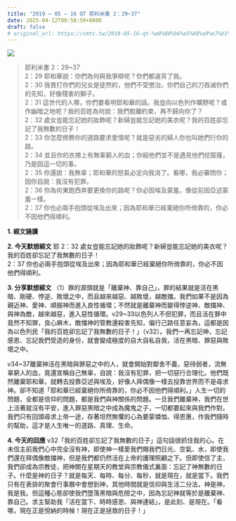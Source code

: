 ```yaml
---
title: "2019 – 05 – 16 QT 耶利米書 2：29~37"
date: 2025-04-12T00:58:50+0800
draft: false
# original_url: https://cmtc.tw/2019-05-16-qt-%e8%80%b6%e5%88%a9%e7%b1%b3%e6%9b%b8-2%ef%bc%9a2937
---
```


![](/images/qt.jpg)
> 耶利米書 2：29\~37  
> 2：29 耶和華說：你們為何與我爭辯呢？你們都違背了我。  
> 2：30 我責打你們的兒女是徒然的，他們不受懲治。你們自己的刀吞滅你們的先知，好像殘害的獅子。  
> 2：31 這世代的人哪，你們要看明耶和華的話。我豈向以色列作曠野呢？或作幽暗之地呢？我的百姓為何說：我們脫離約束，再不歸向你了？  
> 2：32 處女豈能忘記她的妝飾呢？新婦豈能忘記她的美衣呢？我的百姓卻忘記了我無數的日子！  
> 2：33 你怎麼修飾你的道路要求愛情呢？就是惡劣的婦人你也叫她們行你的路。  
> 2：34 並且你的衣襟上有無辜窮人的血；你殺他們並不是遇見他們挖窟窿，乃是因這一切的事。  
> 2：35 你還說：我無辜；耶和華的怒氣必定向我消了。看哪，我必審問你；因你自說：我沒有犯罪。  
> 2：36 你為何東跑西奔要更換你的路呢？你必因埃及蒙羞，像從前因亞述蒙羞一樣。  
> 2：37 你也必兩手抱頭從埃及出來；因為耶和華已經棄絕你所倚靠的，你必不因他們得順利。

**1. 經文誦讀**

**2.  今天默想經文**
耶 2：32 處女豈能忘記她的妝飾呢？新婦豈能忘記她的美衣呢？我的百姓卻忘記了我無數的日子！  
2：37 你也必兩手抱頭從埃及出來；因為耶和華已經棄絕你所倚靠的，你必不因他們得順利。

**3. 分享默想經文**
（1）罪的源頭就是「離棄神、靠自己」，罪的結果就是活在黑暗、剛硬、悖逆、敗壞之中，而且越來越惡、越敗壞，越敵擋。我們如果不是因為親近神、愛神、順服神而進入良性循環；不然就是離棄神而變得悖逆神、敵擋神、與神為敵，越來越惡，進入惡性循環。v29\~33以色列人不但犯罪，而且活在罪中竟然不知罪，良心麻木，敵擋神的管教還殺害先知，偏行己路任意妄為，這都是因為以色列民「我的百姓卻忘記了我無數的日子！」（v32）。我們一再忘記神，忘記感恩、忘記我們受造的身份，就會變成極度的自大自私自我，活在黑暗、罪惡與敗壞之中。

v34\~37離棄神活在黑暗與罪惡之中的人，就會開始對鄰舍不義，惡待弱者，流無辜窮人的血，竟還宣稱自己無辜，自說：我沒有犯罪，把一切惡行合理化。他們既然離棄耶和華，就轉去投靠亞述與埃及，好像人拜偶像一樣去投靠世界而不是尋求神。卻不知道「耶和華已經棄絕你所倚靠的，你必不因他們得順利。」人生一切的問題，全都是信仰的問題，都是我們與神關係的問題。一旦我們離棄神，我們在世上活著就沒有平安，進入罪惡黑暗之中成為魔鬼之子，一切都要起來與我們作對。我們只有回頭尋求上帝一途，存著坦然無懼的心為要蒙憐恤、得恩惠，作我們隨時的幫助，這才是人生唯一的道路、真理、生命。

**4. 今天的回應**
v32「我的百姓卻忘記了我無數的日子」這句話很抓住我的心。在未信主前我們心中完全沒有神，即使神一樣愛我們賜我們日光、空氣、水，即使我們還在拜偶像敵擋神，但是我們都仍然活在上帝的護理照顧之下。但即使信了主，我們卻成為宗教徒，把神關在星期天的教堂與宗教儀式裏面：忘記了神無數的日子。什麼是神的日子？就是每天、每時、每分、每秒，就是現在，就是當下。我們只有在表排的聚會行事曆中會想到神，其他時間就是信仰與生活二分法，神是神，我是我。但這種心態卻使我們墮落黑暗與危險之中，因為忘記神就等於是離棄神、靠自己。求主幫助我「活在當下、時時感恩、與神連結」，是此刻、是現在。「看哪，現在正是悅納的時候！現在正是拯救的日子！」
